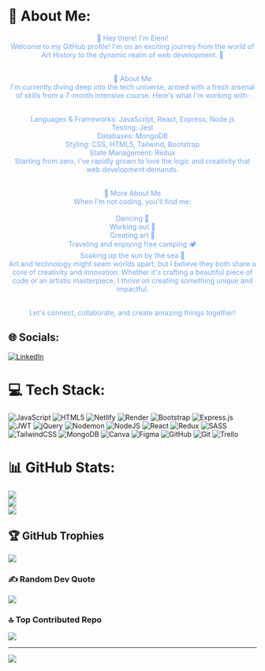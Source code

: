 

# 💫 About Me:
<div style="color: #70a5fd; text-align: center;">
👋 Hey there! I'm Eleni!<br>Welcome to my GitHub profile! I'm on an exciting journey from the world of Art History to the dynamic realm of web development. 🌟<br><br>

🚀 About Me<br>I'm currently diving deep into the tech universe, armed with a fresh arsenal of skills from a 7-month intensive course. Here's what I'm working with:<br><br>

Languages & Frameworks: JavaScript, React, Express, Node.js<br>
Testing: Jest<br>
Databases: MongoDB<br>
Styling: CSS, HTML5, Tailwind, Bootstrap<br>
State Management: Redux<br>
Starting from zero, I've rapidly grown to love the logic and creativity that web development demands.<br><br>

🌈 More About Me<br>When I'm not coding, you'll find me:<br><br>
Dancing 💃<br>
Working out 💪<br>
Creating art 🎨<br>
Traveling and enjoying free camping 🏕️<br>
Soaking up the sun by the sea 🌊<br>
Art and technology might seem worlds apart, but I believe they both share a core of creativity and innovation. Whether it's crafting a beautiful piece of code or an artistic masterpiece, I thrive on creating something unique and impactful.<br><br>

Let's connect, collaborate, and create amazing things together!

</div>



## 🌐 Socials:
[![LinkedIn](https://img.shields.io/badge/LinkedIn-%230077B5.svg?logo=linkedin&logoColor=white)](https://linkedin.com/in/veneleni) 

# 💻 Tech Stack:
![JavaScript](https://img.shields.io/badge/javascript-%23323330.svg?style=for-the-badge&logo=javascript&logoColor=%23F7DF1E) ![HTML5](https://img.shields.io/badge/html5-%23E34F26.svg?style=for-the-badge&logo=html5&logoColor=white) ![Netlify](https://img.shields.io/badge/netlify-%23000000.svg?style=for-the-badge&logo=netlify&logoColor=#00C7B7) ![Render](https://img.shields.io/badge/Render-%46E3B7.svg?style=for-the-badge&logo=render&logoColor=white) ![Bootstrap](https://img.shields.io/badge/bootstrap-%238511FA.svg?style=for-the-badge&logo=bootstrap&logoColor=white) ![Express.js](https://img.shields.io/badge/express.js-%23404d59.svg?style=for-the-badge&logo=express&logoColor=%2361DAFB) ![JWT](https://img.shields.io/badge/JWT-black?style=for-the-badge&logo=JSON%20web%20tokens) ![jQuery](https://img.shields.io/badge/jquery-%230769AD.svg?style=for-the-badge&logo=jquery&logoColor=white) ![Nodemon](https://img.shields.io/badge/NODEMON-%23323330.svg?style=for-the-badge&logo=nodemon&logoColor=%BBDEAD) ![NodeJS](https://img.shields.io/badge/node.js-6DA55F?style=for-the-badge&logo=node.js&logoColor=white) ![React](https://img.shields.io/badge/react-%2320232a.svg?style=for-the-badge&logo=react&logoColor=%2361DAFB) ![Redux](https://img.shields.io/badge/redux-%23593d88.svg?style=for-the-badge&logo=redux&logoColor=white) ![SASS](https://img.shields.io/badge/SASS-hotpink.svg?style=for-the-badge&logo=SASS&logoColor=white) ![TailwindCSS](https://img.shields.io/badge/tailwindcss-%2338B2AC.svg?style=for-the-badge&logo=tailwind-css&logoColor=white) ![MongoDB](https://img.shields.io/badge/MongoDB-%234ea94b.svg?style=for-the-badge&logo=mongodb&logoColor=white) ![Canva](https://img.shields.io/badge/Canva-%2300C4CC.svg?style=for-the-badge&logo=Canva&logoColor=white) ![Figma](https://img.shields.io/badge/figma-%23F24E1E.svg?style=for-the-badge&logo=figma&logoColor=white) ![GitHub](https://img.shields.io/badge/github-%23121011.svg?style=for-the-badge&logo=github&logoColor=white) ![Git](https://img.shields.io/badge/git-%23F05033.svg?style=for-the-badge&logo=git&logoColor=white) ![Trello](https://img.shields.io/badge/Trello-%23026AA7.svg?style=for-the-badge&logo=Trello&logoColor=white)
# 📊 GitHub Stats:
![](https://github-readme-stats.vercel.app/api?username=VenEleni&theme=dark&hide_border=false&include_all_commits=true&count_private=true)<br/>
![](https://github-readme-streak-stats.herokuapp.com/?user=VenEleni&theme=dark&hide_border=false)<br/>
![](https://github-readme-stats.vercel.app/api/top-langs/?username=VenEleni&theme=dark&hide_border=false&include_all_commits=true&count_private=true&layout=compact)

## 🏆 GitHub Trophies
![](https://github-profile-trophy.vercel.app/?username=VenEleni&theme=tokyonight&no-frame=false&no-bg=true&margin-w=4)

### ✍️ Random Dev Quote
![](https://quotes-github-readme.vercel.app/api?type=horizontal&theme=tokyonight)

### 🔝 Top Contributed Repo
![](https://github-contributor-stats.vercel.app/api?username=VenEleni&limit=5&theme=tokyonight&combine_all_yearly_contributions=true)

---
[![](https://visitcount.itsvg.in/api?id=VenEleni&icon=2&color=6)](https://visitcount.itsvg.in)

<!-- Proudly created with GPRM ( https://gprm.itsvg.in ) -->
